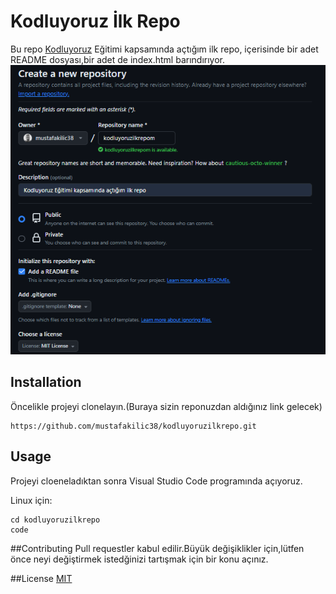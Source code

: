 # Kodluyoruz İlk Repo
Bu repo [Kodluyoruz](https://kodluyoruz.org/) Eğitimi kapsamında açtığım ilk repo, içerisinde bir adet README dosyası,bir adet de index.html barındırıyor.
![](./repo.png)

## Installation

Öncelikle projeyi clonelayın.(Buraya sizin reponuzdan aldığınız link gelecek)

```
https://github.com/mustafakilic38/kodluyoruzilkrepo.git
```
## Usage

Projeyi cloeneladıktan sonra Visual Studio Code programında açıyoruz.

Linux için:
```
cd kodluyoruzilkrepo
code
```
##Contributing
Pull requestler kabul edilir.Büyük değişiklikler için,lütfen önce neyi değiştirmek istedğinizi tartışmak için bir konu açınız.

##License
[MIT](./LICENSE)